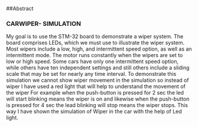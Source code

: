 ##Abstract
### CARWIPER- SIMULATION
My goal is to use the STM-32 board to demonstrate a wiper system. The board comprises LEDs, which we must use to illustrate the wiper system.
Most wipers include a low, high, and intermittent speed option, as well as an intermittent mode. The motor runs constantly when the wipers are set to low or high speed. Some cars have only one intermittent speed option, while others have ten independent settings and still others include a sliding scale that may be set for nearly any time interval. To demonstrate this simulation we cannot show wiper movement in the simulation so instead of wiper I have used a red light that will help to understand the movement of the wiper
For example when the push-button is pressed for 2 sec the led will start blinking means the wiper is on and likewise when the push-button is pressed for 4 sec the lead blinking will stop means the wiper stops. This way I have shown the simulation of Wiper in the car with the help of Led light.	
